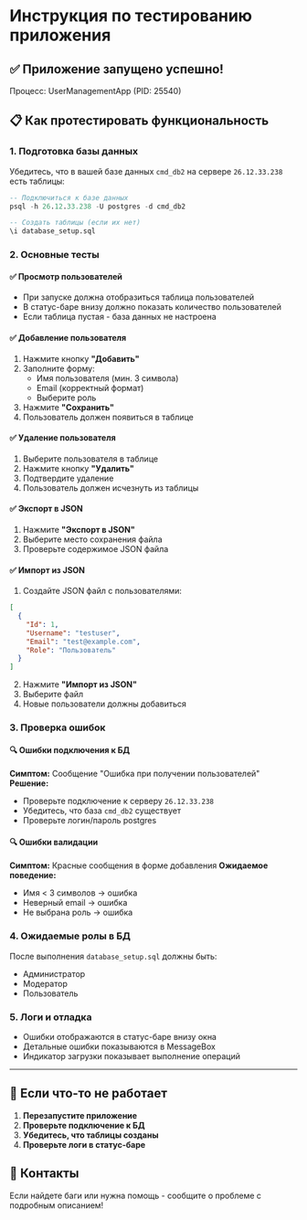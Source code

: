 # Инструкция по тестированию приложения

## ✅ Приложение запущено успешно!

Процесс: UserManagementApp (PID: 25540)

## 📋 Как протестировать функциональность

### 1. Подготовка базы данных
Убедитесь, что в вашей базе данных `cmd_db2` на сервере `26.12.33.238` есть таблицы:

```sql
-- Подключиться к базе данных
psql -h 26.12.33.238 -U postgres -d cmd_db2

-- Создать таблицы (если их нет)
\i database_setup.sql
```

### 2. Основные тесты

#### ✅ Просмотр пользователей
- При запуске должна отобразиться таблица пользователей
- В статус-баре внизу должно показать количество пользователей
- Если таблица пустая - база данных не настроена

#### ✅ Добавление пользователя
1. Нажмите кнопку **"Добавить"**
2. Заполните форму:
   - Имя пользователя (мин. 3 символа)
   - Email (корректный формат)
   - Выберите роль
3. Нажмите **"Сохранить"**
4. Пользователь должен появиться в таблице

#### ✅ Удаление пользователя
1. Выберите пользователя в таблице
2. Нажмите кнопку **"Удалить"**
3. Подтвердите удаление
4. Пользователь должен исчезнуть из таблицы

#### ✅ Экспорт в JSON
1. Нажмите **"Экспорт в JSON"**
2. Выберите место сохранения файла
3. Проверьте содержимое JSON файла

#### ✅ Импорт из JSON
1. Создайте JSON файл с пользователями:
```json
[
  {
    "Id": 1,
    "Username": "testuser",
    "Email": "test@example.com",
    "Role": "Пользователь"
  }
]
```
2. Нажмите **"Импорт из JSON"**
3. Выберите файл
4. Новые пользователи должны добавиться

### 3. Проверка ошибок

#### 🔍 Ошибки подключения к БД
**Симптом:** Сообщение "Ошибка при получении пользователей"
**Решение:** 
- Проверьте подключение к серверу `26.12.33.238`
- Убедитесь, что база `cmd_db2` существует
- Проверьте логин/пароль postgres

#### 🔍 Ошибки валидации
**Симптом:** Красные сообщения в форме добавления
**Ожидаемое поведение:** 
- Имя < 3 символов → ошибка
- Неверный email → ошибка
- Не выбрана роль → ошибка

### 4. Ожидаемые ролы в БД
После выполнения `database_setup.sql` должны быть:
- Администратор
- Модератор  
- Пользователь

### 5. Логи и отладка
- Ошибки отображаются в статус-баре внизу окна
- Детальные ошибки показываются в MessageBox
- Индикатор загрузки показывает выполнение операций

---

## 🐛 Если что-то не работает

1. **Перезапустите приложение**
2. **Проверьте подключение к БД**
3. **Убедитесь, что таблицы созданы**
4. **Проверьте логи в статус-баре**

## 📱 Контакты
Если найдете баги или нужна помощь - сообщите о проблеме с подробным описанием!
